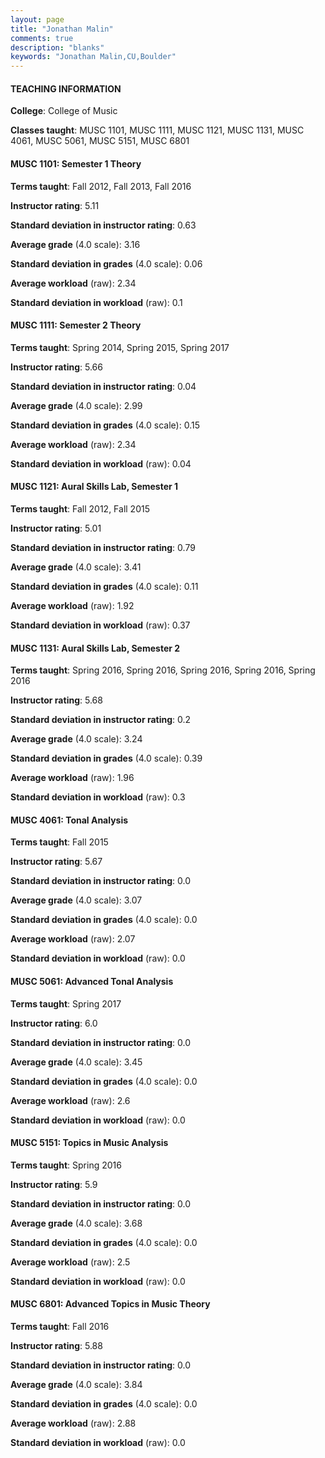 ```yaml
---
layout: page
title: "Jonathan Malin" 
comments: true
description: "blanks"
keywords: "Jonathan Malin,CU,Boulder"
---
```

<head>
<script src="https://ajax.googleapis.com/ajax/libs/jquery/2.1.3/jquery.min.js"></script>
<script src="https://dl.dropboxusercontent.com/s/pc42nxpaw1ea4o9/highcharts.js?dl=0"></script>
<!-- <script src="../assets/js/highcharts.js"></script> -->
<style type="text/css">@font-face {
	font-family: "Bebas Neue";
	src: url(https://www.filehosting.org/file/details/544349/BebasNeue Regular.otf) format("opentype");
	}
	h1.Bebas { 
		font-family: "Bebas Neue", Verdana, Tahoma;
	}
</style>
</head>
	   
#### TEACHING INFORMATION

**College**: College of Music

**Classes taught**: MUSC 1101, MUSC 1111, MUSC 1121, MUSC 1131, MUSC 4061, MUSC 5061, MUSC 5151, MUSC 6801

#### MUSC 1101: Semester 1 Theory

**Terms taught**: Fall 2012, Fall 2013, Fall 2016

**Instructor rating**: 5.11

**Standard deviation in instructor rating**: 0.63

**Average grade** (4.0 scale): 3.16

**Standard deviation in grades** (4.0 scale): 0.06

**Average workload** (raw): 2.34

**Standard deviation in workload** (raw): 0.1

#### MUSC 1111: Semester 2 Theory

**Terms taught**: Spring 2014, Spring 2015, Spring 2017

**Instructor rating**: 5.66

**Standard deviation in instructor rating**: 0.04

**Average grade** (4.0 scale): 2.99

**Standard deviation in grades** (4.0 scale): 0.15

**Average workload** (raw): 2.34

**Standard deviation in workload** (raw): 0.04

#### MUSC 1121: Aural Skills Lab, Semester 1

**Terms taught**: Fall 2012, Fall 2015

**Instructor rating**: 5.01

**Standard deviation in instructor rating**: 0.79

**Average grade** (4.0 scale): 3.41

**Standard deviation in grades** (4.0 scale): 0.11

**Average workload** (raw): 1.92

**Standard deviation in workload** (raw): 0.37

#### MUSC 1131: Aural Skills Lab, Semester 2

**Terms taught**: Spring 2016, Spring 2016, Spring 2016, Spring 2016, Spring 2016

**Instructor rating**: 5.68

**Standard deviation in instructor rating**: 0.2

**Average grade** (4.0 scale): 3.24

**Standard deviation in grades** (4.0 scale): 0.39

**Average workload** (raw): 1.96

**Standard deviation in workload** (raw): 0.3

#### MUSC 4061: Tonal Analysis

**Terms taught**: Fall 2015

**Instructor rating**: 5.67

**Standard deviation in instructor rating**: 0.0

**Average grade** (4.0 scale): 3.07

**Standard deviation in grades** (4.0 scale): 0.0

**Average workload** (raw): 2.07

**Standard deviation in workload** (raw): 0.0

#### MUSC 5061: Advanced Tonal Analysis

**Terms taught**: Spring 2017

**Instructor rating**: 6.0

**Standard deviation in instructor rating**: 0.0

**Average grade** (4.0 scale): 3.45

**Standard deviation in grades** (4.0 scale): 0.0

**Average workload** (raw): 2.6

**Standard deviation in workload** (raw): 0.0

#### MUSC 5151: Topics in Music Analysis

**Terms taught**: Spring 2016

**Instructor rating**: 5.9

**Standard deviation in instructor rating**: 0.0

**Average grade** (4.0 scale): 3.68

**Standard deviation in grades** (4.0 scale): 0.0

**Average workload** (raw): 2.5

**Standard deviation in workload** (raw): 0.0

#### MUSC 6801: Advanced Topics in Music Theory

**Terms taught**: Fall 2016

**Instructor rating**: 5.88

**Standard deviation in instructor rating**: 0.0

**Average grade** (4.0 scale): 3.84

**Standard deviation in grades** (4.0 scale): 0.0

**Average workload** (raw): 2.88

**Standard deviation in workload** (raw): 0.0

